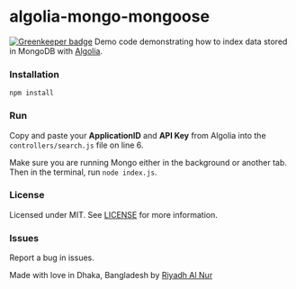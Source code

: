 algolia-mongo-mongoose
=================

[![Greenkeeper badge](https://badges.greenkeeper.io/riyadhalnur/algolia-mongo-mongoose.svg)](https://greenkeeper.io/)
Demo code demonstrating how to index data stored in MongoDB with [Algolia](https://algolia.com).  

### Installation  
`npm install`  

### Run  
Copy and paste your **ApplicationID** and **API Key** from Algolia into the `controllers/search.js` file on line 6.

Make sure you are running Mongo either in the background or another tab. Then in the terminal, run `node index.js`.

### License  
Licensed under MIT. See [LICENSE](LICENSE) for more information.  

### Issues  
Report a bug in issues.   

Made with love in Dhaka, Bangladesh by [Riyadh Al Nur](https://verticalaxisbd.com)
